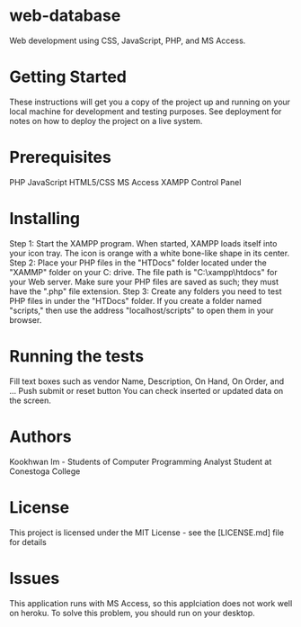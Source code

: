 # web-database
Web development using CSS, JavaScript, PHP, and MS Access.

# Getting Started
These instructions will get you a copy of the project up and running on your local machine for development and testing purposes. See deployment for notes on how to deploy the project on a live system.

# Prerequisites
PHP
JavaScript
HTML5/CSS
MS Access
XAMPP Control Panel

# Installing
Step 1: Start the XAMPP program. When started, XAMPP loads itself into your icon tray. The icon is orange with a white bone-like shape in its center.
Step 2: Place your PHP files in the "HTDocs" folder located under the "XAMMP" folder on your C: drive. The file path is "C:\xampp\htdocs" for your Web server. Make sure your PHP files are saved as such; they must have the ".php" file extension. 
Step 3: Create any folders you need to test PHP files in under the "HTDocs" folder. If you create a folder named "scripts," then use the address "localhost/scripts" to open them in your browser.

# Running the tests
Fill text boxes such as vendor Name, Description, On Hand, On Order, and ...
Push submit or reset button
You can check inserted or updated data on the screen.

# Authors
Kookhwan Im - Students of Computer Programming Analyst Student at Conestoga College

# License
This project is licensed under the MIT License - see the [LICENSE.md] file for details

# Issues
This application runs with MS Access, so this applciation does not work well on heroku. To solve this problem, you should run on your desktop.

